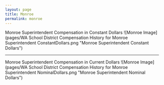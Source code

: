 ```yaml
---
layout: page
title: Monroe
permalink: monroe
---
```



Monroe Superintendent Compensation in Constant Dollars
![Monroe Image](pages/WA School District Compensation History for Monroe Superintendent ConstantDollars.png "Monroe Superintendent Constant Dollars")
___

Monroe Superintendent Compensation in Current Dollars
![Monroe Image](pages/WA School District Compensation History for Monroe Superintendent NominalDollars.png "Monroe Superintendent Nominal Dollars")